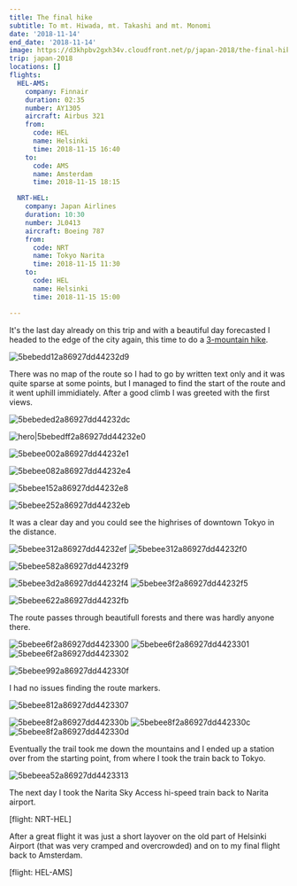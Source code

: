 ```yaml
---
title: The final hike
subtitle: To mt. Hiwada, mt. Takashi and mt. Monomi
date: '2018-11-14'
end_date: '2018-11-14'
image: https://d3khpbv2gxh34v.cloudfront.net/p/japan-2018/the-final-hike/5bebeeca2a86927dd4423317.jpg
trip: japan-2018
locations: []
flights:
  HEL-AMS:
    company: Finnair
    duration: 02:35
    number: AY1305
    aircraft: Airbus 321
    from:
      code: HEL
      name: Helsinki
      time: 2018-11-15 16:40
    to:
      code: AMS
      name: Amsterdam
      time: 2018-11-15 18:15

  NRT-HEL:
    company: Japan Airlines
    duration: 10:30
    number: JL0413
    aircraft: Boeing 787
    from:
      code: NRT
      name: Tokyo Narita
      time: 2018-11-15 11:30
    to:
      code: HEL
      name: Helsinki
      time: 2018-11-15 15:00

---
```


It's the last day already on this trip and with a beautiful day forecasted I headed to the edge of the city again, this time to do a [3-mountain hike](https://en.japantravel.com/saitama/hiwada-takashi-monomi-mtn-trail/8541).

![5bebedd12a86927dd44232d9](https://d3khpbv2gxh34v.cloudfront.net/p/japan-2018/the-final-hike/5bebedd72a86927dd44232da.jpg "1.5")

There was no map of the route so I had to go by written text only and it was quite sparse at some points, but I managed to find the start of the route and it went uphill immidiately. After a good climb I was greeted with the first views.

![5bebeded2a86927dd44232dc](https://d3khpbv2gxh34v.cloudfront.net/p/japan-2018/the-final-hike/5bebedf42a86927dd44232df.jpg "1.5")

![hero|5bebedff2a86927dd44232e0](https://d3khpbv2gxh34v.cloudfront.net/p/japan-2018/the-final-hike/5bebedff2a86927dd44232e0.jpg "1.5")

![5bebee002a86927dd44232e1](https://d3khpbv2gxh34v.cloudfront.net/p/japan-2018/the-final-hike/5bebee092a86927dd44232e5.jpg "1.5")

![5bebee082a86927dd44232e4](https://d3khpbv2gxh34v.cloudfront.net/p/japan-2018/the-final-hike/5bebee102a86927dd44232e7.jpg "1.5")

![5bebee152a86927dd44232e8](https://d3khpbv2gxh34v.cloudfront.net/p/japan-2018/the-final-hike/5bebee172a86927dd44232e9.jpg "1.5")

![5bebee252a86927dd44232eb](https://d3khpbv2gxh34v.cloudfront.net/p/japan-2018/the-final-hike/5bebee2a2a86927dd44232ec.jpg "1.5")

It was a clear day and you could see the highrises of downtown Tokyo in the distance.

![5bebee312a86927dd44232ef](https://d3khpbv2gxh34v.cloudfront.net/p/japan-2018/the-final-hike/5bebee382a86927dd44232f2.jpg "1.5")
![5bebee312a86927dd44232f0](https://d3khpbv2gxh34v.cloudfront.net/p/japan-2018/the-final-hike/5bebee3c2a86927dd44232f3.jpg "1.5")

![5bebee582a86927dd44232f9](https://d3khpbv2gxh34v.cloudfront.net/p/japan-2018/the-final-hike/5bebee662a86927dd44232fc.jpg "1.5")

![5bebee3d2a86927dd44232f4](https://d3khpbv2gxh34v.cloudfront.net/p/japan-2018/the-final-hike/5bebee472a86927dd44232f7.jpg "1.5")
![5bebee3f2a86927dd44232f5](https://d3khpbv2gxh34v.cloudfront.net/p/japan-2018/the-final-hike/5bebee432a86927dd44232f6.jpg "0.667")

![5bebee622a86927dd44232fb](https://d3khpbv2gxh34v.cloudfront.net/p/japan-2018/the-final-hike/5bebee672a86927dd44232fd.jpg "1.5")

The route passes through beautifull forests and there was hardly anyone there.

![5bebee6f2a86927dd4423300](https://d3khpbv2gxh34v.cloudfront.net/p/japan-2018/the-final-hike/5bebee742a86927dd4423304.jpg "1.5")
![5bebee6f2a86927dd4423301](https://d3khpbv2gxh34v.cloudfront.net/p/japan-2018/the-final-hike/5bebee7f2a86927dd4423306.jpg "1.5")
![5bebee6f2a86927dd4423302](https://d3khpbv2gxh34v.cloudfront.net/p/japan-2018/the-final-hike/5bebee7d2a86927dd4423305.jpg "0.667")

![5bebee992a86927dd442330f](https://d3khpbv2gxh34v.cloudfront.net/p/japan-2018/the-final-hike/5bebeeaa2a86927dd4423315.jpg "1.5")

I had no issues finding the route markers.

![5bebee812a86927dd4423307](https://d3khpbv2gxh34v.cloudfront.net/p/japan-2018/the-final-hike/5bebee8c2a86927dd442330a.jpg "1.5")

![5bebee8f2a86927dd442330b](https://d3khpbv2gxh34v.cloudfront.net/p/japan-2018/the-final-hike/5bebee982a86927dd442330e.jpg "1.5")
![5bebee8f2a86927dd442330c](https://d3khpbv2gxh34v.cloudfront.net/p/japan-2018/the-final-hike/5bebee9a2a86927dd4423310.jpg "0.667")
![5bebee8f2a86927dd442330d](https://d3khpbv2gxh34v.cloudfront.net/p/japan-2018/the-final-hike/5bebee9e2a86927dd4423311.jpg "1.5")

Eventually the trail took me down the mountains and I ended up a station over from the starting point, from where I took the train back to Tokyo.

![5bebeea52a86927dd4423313](https://d3khpbv2gxh34v.cloudfront.net/p/japan-2018/the-final-hike/5bebeeb42a86927dd4423316.jpg "1.5")

The next day I took the Narita Sky Access hi-speed train back to Narita airport.

[flight: NRT-HEL]

After a great flight it was just a short layover on the old part of Helsinki Airport (that was very cramped and overcrowded) and on to my final flight back to Amsterdam.

[flight: HEL-AMS]
